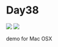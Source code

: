 # Day38
![](https://img.shields.io/badge/language-Swift-orange.svg)
![](https://img.shields.io/badge/platform-macOS-lightgrey.svg)

demo for Mac OSX
